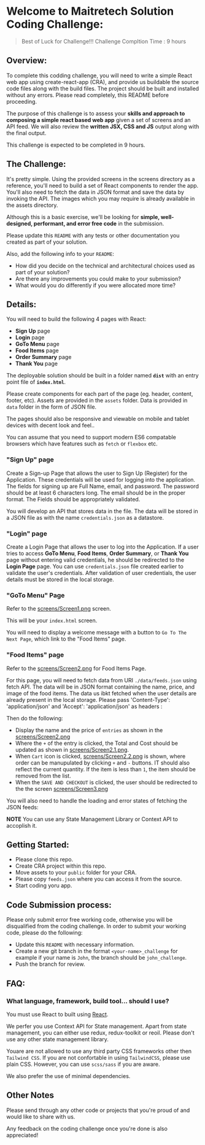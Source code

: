 # Welcome to Maitretech Solution Coding Challenge:

> Best of Luck for Challenge!!!
> Challenge Compltion Time : 9 hours

## Overview:

To complete this codding challenge, you will need to write a simple React web app using create-react-app (CRA), and provide us buildable the source code files along with the build files. The project should be built and installed without any errors. Please read completely, this README before proceeding.

The purpose of this challenge is to assess your **skills and approach to composing a simple react based web app** given a set of screens and an API feed. We will also review the **written JSX, CSS and JS** output along with the final output.

This challenge is expected to be completed in 9 hours.

## The Challenge:

It's pretty simple. Using the provided screens in the screens directory as a reference, you'll need to build a set of React components to render the app. You'll also need to fetch the data in JSON format and save the data by invoking the API. The images which you may require is already available in the assets directory. 

Although this is a basic exercise, we'll be looking for **simple, well-designed, performant, and error free code** in the submission.

Please update this `README` with any tests or other documentation you created as part of your solution.

Also, add the following info to your `README`:

- How did you decide on the technical and architectural choices used as part of your solution?
- Are there any improvements you could make to your submission?
- What would you do differently if you were allocated more time?

## Details:

You will need to build the following 4 pages with React:
  - **Sign Up** page
  - **Login** page
  - **GoTo Menu** page
  - **Food Items** page
  - **Order Summary** page
  - **Thank You** page

The deployable solution should be built in a folder named **`dist`** with an entry point file of **`index.html`**.

Please create components for each part of the page (eg. header, content, footer, etc).
Assets are provided in the `assets` folder. Data is provided in `data` folder in the form of JSON file.

The pages should also be responsive and viewable on mobile and tablet devices with decent look and feel..

You can assume that you need to support modern ES6 compatable browsers which have features such as `fetch` or `flexbox` etc. 

### "Sign Up" page
Create a Sign-up Page that allows the user to Sign Up (Register) for the Application. These credentials will be used for logging into the application. The fields for signing up are Full Name, email, and password. The password should be at least 6 characters long. The email should be in the proper format. The Fields should be appropriately validated. 

You will develop an API that stores data in the file. The data will be stored in a JSON file as with the name `credentials.json` as a datastore. 

### "Login" page
Create a Login Page that allows the user to log into the Application. If a user tries to access **GoTo Menu**, **Food Items**, **Order Summary**, or **Thank You** page without entering valid credentials, he should be redirected to the **Login Page** page. You can use `credentials.json` file created earlier to validate the user's credentials. After validation of user credentials, the user details must be stored in the local storage. 

### "GoTo Menu" Page

Refer to the [screens/Screen1.png](./screens/Screen1.png) screen.

This will be your `index.html` screen.

You will need to display a welcome message with a button to `Go To The Next Page`, which link to the "Food Items" page.

### "Food Items" page

Refer to the [screens/Screen2.png](./screens/Screen2.png) for Food Items Page.

For this page, you will need to fetch data from URI `./data/feeds.json` using fetch API. The data will be in JSON format containing the name, price, and image of the food items. The data us ibkt fetched when the user details are already present in the local storage. Please pass 'Content-Type': 'application/json' and 'Accept': 'application/json' as headers :

Then do the following:

- Display the name and the price of `entries` as shown in the [screens/Screen2.png](./screens/Screen2.png)
- Where the `+` of the entry is clicked, the Total and Cost should be updated as shown in [screens/Screen2.1.png](./screens/Screen2.1.png).
- When `Cart` icon is clicked, [screens/Screen2.2.png](./screens/Screen2.2.png) is shown, where order can be manupulated by clicking `+` and `-` buttons. IT should also reflect the current quantity. If the item is less than `1`, the item should be removed from the list.
- When the `SAVE AND CHECKOUT` is clicked, the user should be redirected to the the screen [screens/Screen3.png](./screens/Screen3.png)

You will also need to handle the loading and error states of fetching the JSON feeds:

**NOTE** You can use any State Management Library or Context API to accoplish it. 

## Getting Started:

- Please clone this repo.
- Create CRA project within this repo.
- Move assets to your `public` folder for your CRA.
- Please copy `feeds.json` where you can access it from the source.
- Start coding yoru app.

## Code Submission process:

Please only submit error free working code, otherwise you will be disqualified from the coding challenge. In order to submit your working code, please do the following:

- Update this `README` with necessary information.
- Create a new git branch in the format `<your-name>_challenge` for example if your name is `John`, the branch should be `john_challenge`.
- Push the branch for review.

## FAQ:

### What language, framework, build tool... should I use?

You must use React to built using [React](https://reactjs.org/).

We perfer you use Context API for State management. Apart from state management, you can either use redux, redux-toolkit or reoil. Please don't use any other state management library.

Youare are not allowed to use any third party CSS frameworks other then `Tailwind CSS`. If you are not confortable in using `TailwindCSS`, please use plain CSS. However, you can use `scss/sass` if you are aware. 

We also prefer the use of minimal dependencies.

## Other Notes

Please send through any other code or projects that you're proud of and would like to share with us.

Any feedback on the coding challenge once you're done is also appreciated!
